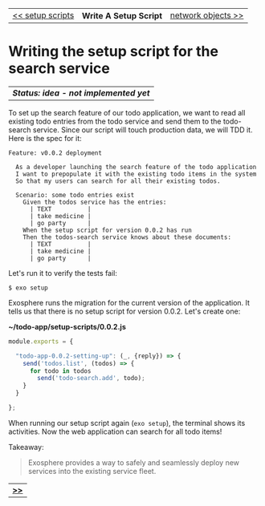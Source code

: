 <table>
  <tr>
    <td><a href="14_setup_scripts.md">&lt;&lt; setup scripts</a></td>
    <th>Write A Setup Script</th>
    <td><a href="16_network_objects.md">network objects &gt;&gt;</a></td>
  </tr>
</table>


# Writing the setup script for the search service

<table>
  <tr>
    <td>
      <b><i>
        Status: idea - not implemented yet
      </i></b>
    </td>
  </tr>
</table>


To set up the search feature of our todo application,
we want to read all existing todo entries from the todo service
and send them to the todo-search service.
Since our script will touch production data,
we will TDD it.
Here is the spec for it:

```cucumber
Feature: v0.0.2 deployment

  As a developer launching the search feature of the todo application
  I want to prepopulate it with the existing todo items in the system
  So that my users can search for all their existing todos.

  Scenario: some todo entries exist
    Given the todos service has the entries:
      | TEXT          |
      | take medicine |
      | go party      |
    When the setup script for version 0.0.2 has run
    Then the todos-search service knows about these documents:
      | TEXT          |
      | take medicine |
      | go party      |
```

Let's run it to verify the tests fail:

```
$ exo setup
```

Exosphere runs the migration for the current version of the application.
It tells us that there is no setup script for version 0.0.2.
Let's create one:

__~/todo-app/setup-scripts/0.0.2.js__

```javascript
module.exports = {

  "todo-app-0.0.2-setting-up": (_, {reply}) => {
    send('todos.list', (todos) => {
      for todo in todos
        send('todo-search.add', todo);
    }
  }

};
```

When running our setup script again (`exo setup`),
the terminal shows its activities.
Now the web application can search for all todo items!


Takeaway:
> Exosphere provides a way to safely and seamlessly deploy
> new services into the existing service fleet.


<table>
  <tr>
    <td><a href="16_network_objects.md"><b>&gt;&gt;</b></a></td>
  </tr>
</table>

